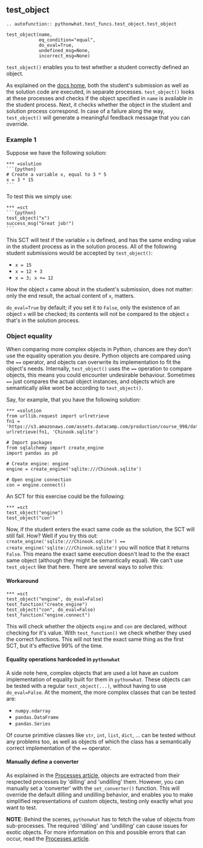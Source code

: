 test_object
-----------

```eval_rst
.. autofunction:: pythonwhat.test_funcs.test_object.test_object
```

    test_object(name,
                eq_condition="equal",
                do_eval=True,
                undefined_msg=None,
                incorrect_msg=None)

`test_object()` enables you to test whether a student correctly defined an object.

As explained on the [docs home](/Home.md), both the student's submission as well as the solution code are executed, in separate processes. `test_object()` looks at these processes and checks if the object specified in `name` is available in the student process. Next, it checks whether the object in the student and solution process correspond. In case of a failure along the way, `test_object()` will generate a meaningful feedback message that you can override.

### Example 1

Suppose we have the following solution:

    *** =solution
    ```{python}
    # Create a variable x, equal to 3 * 5
    x = 3 * 15
    ```

To test this we simply use:

    *** =sct
    ```{python}
    test_object("x")
    success_msg("Great job!")
    ```

This SCT will test if the variable `x` is defined, and has the same ending value in the student process as in the solution process. All of the following student submissions would be accepted by `test_object()`:

- `x = 15`
- `x = 12 + 3`
- `x = 3; x += 12`

How the object `x` came about in the student's submission, does not matter: only the end result, the actual content of `x`, matters.

`do_eval=True` by default; if you set it to `False`, only the existence of an object `x` will be checked; its contents will not be compared to the object `x` that's in the solution process.

### Object equality

When comparing more complex objects in Python, chances are they don't use the equality operation you desire. Python objects are compared using the `==` operator, and objects can overwrite its implementation to fit the object's needs. Internally, `test_object()` uses the `==` operation to compare objects, this means you could encounter undesirable behaviour. Sometimes `==` just compares the actual object instances, and objects which are semantically alike wont be according to `test_object()`.

Say, for example, that you have the following solution:

    *** =solution
    from urllib.request import urlretrieve
    fn1 = 'https://s3.amazonaws.com/assets.datacamp.com/production/course_998/datasets/Chinook.sqlite'
    urlretrieve(fn1, 'Chinook.sqlite')

    # Import packages
    from sqlalchemy import create_engine
    import pandas as pd

    # Create engine: engine
    engine = create_engine('sqlite:///Chinook.sqlite')

    # Open engine connection
    con = engine.connect()

An SCT for this exercise could be the following:

    *** =sct
    test_object("engine")
    test_object("con")

Now, if the student enters the exact same code as the solution, the SCT will still fail. How? Well if you try this out: `create_engine('sqlite:///Chinook.sqlite') == create_engine('sqlite:///Chinook.sqlite')` you will notice that it returns `False`. This means the exact same execution doesn't lead to the the exact same object (although they might be semantically equal). We can't use `test_object` like that here. There are several ways to solve this:

#### Workaround

    *** =sct
    test_object("engine", do_eval=False)
    test_function("create_engine")
    test_object("con", do_eval=False)
    test_function("engine.connect")

This will check whether the objects `engine` and `con` are declared, without checking for it's value. With `test_function()` we check whether they used the correct functions. This will not test the exact same thing as the first SCT, but it's effective 99% of the time.

#### Equality operations hardcoded in `pythonwhat`

A side note here, complex objects that are used a lot have an custom implementation of equality built for them in `pythonwhat`. These objects can be tested with a regular `test_object(...)`, without having to use `do_eval=False`. At the moment, the more complex classes that can be tested are:

- `numpy.ndarray`
- `pandas.DataFrame`
- `pandas.Series`

Of course primitive classes like `str`, `int`, `list`, `dict`, ... can be tested without any problems too, as well as objects of which the class has a semantically correct implementation of the `==` operator.

#### Manually define a converter

As explained in the [Processes article](../expression_tests.md), objects are extracted from their respected processes by 'dilling' and 'undilling' them. However, you can manually set a 'converter' with the `set_converter()` function. This will override the default dilling and undilling behavior, and enables you to make simplified representations of custom objects, testing only exactly what you want to test.

**NOTE**: Behind the scenes, `pythonwhat` has to fetch the value of objects from sub-processes. The required 'dilling' and 'undilling' can cause issues for exotic objects. For more information on this and possible errors that can occur, read the [Processes article](../expression_tests.md).

